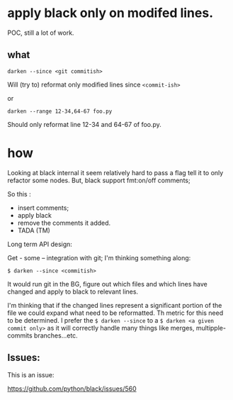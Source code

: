 # apply black only on modifed lines.

POC, still a lot of work. 

## what

```
darken --since <git commitish>
```

Will (try to) reformat only modified lines since `<commit-ish>`

or 
```
darken --range 12-34,64-67 foo.py
```

Should only reformat line 12-34 and 64-67 of foo.py.

# how

Looking at black internal it seem relatively hard to pass a flag tell it to only
refactor some nodes. But, black support fmt:on/off comments; 

So this : 

 - insert comments; 
 - apply black
 - remove the comments it added. 
 - TADA (TM)

Long term API design: 

Get - some – integration with git; 
I'm thinking something along: 

```
$ darken --since <commitish>
```

It would run git in the BG, figure out which files and which lines have changed
and apply to black to relevant lines. 

I'm thinking that if the changed lines represent a significant portion of the
file we could expand what need to be reformatted. Th metric for this need to be
determined. I prefer the `$ darken --since` to a `$ darken <a given commit
only>` as it will correctly handle many things like merges, multipple-commits
branches...etc.

## Issues: 

This is an issue: 

https://github.com/python/black/issues/560


